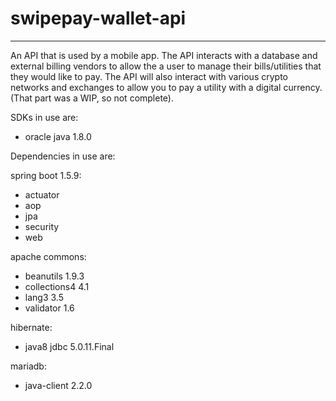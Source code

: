 # swipepay-wallet-api
---------------------
An API that is used by a mobile app.
The API interacts with a database and external billing vendors to allow the a user to manage their bills/utilities that they would like to pay. The API will also interact with various crypto networks and exchanges to allow you to pay a utility with a digital currency. (That part was a WIP, so not complete).



SDKs in use are:
- oracle java 1.8.0

Dependencies in use are:

spring boot 1.5.9:
- actuator
- aop
- jpa
- security
- web

apache commons:
- beanutils		1.9.3
- collections4	4.1
- lang3			3.5
- validator		1.6

hibernate:
- java8 jdbc	5.0.11.Final

mariadb:
- java-client	2.2.0
